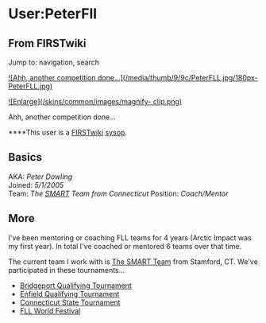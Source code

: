 # User:PeterFll

## From FIRSTwiki

Jump to: navigation, search

[![Ahh, another competition done...](/media/thumb/9/9c/PeterFLL.jpg/180px-
PeterFLL.jpg)](Image:PeterFLL.jpg "Ahh, another competition
done...")

[![Enlarge](/skins/common/images/magnify-
clip.png)](Image:PeterFLL.jpg "Enlarge")

Ahh, another competition done...

****This user is a [FIRSTwiki](FIRSTwiki "FIRSTwiki") [sysop](FIRSTwiki:Administrators "FIRSTwiki:Administrators").

## Basics

AKA: _Peter Dowling_<br>
Joined: _5/1/2005_<br>
Team: _The [SMART](SMART "SMART") Team from Connecticut_ Position: _Coach/Mentor_

## More

I've been mentoring or coaching FLL teams for 4 years (Arctic Impact was my first year). In total I've coached or mentored 6 teams over that time.

The current team I work with is [The SMART Team](SMART "SMART") from Stamford, CT. We've participated in these tournaments...

- [Bridgeport Qualifying Tournament](CT_Bridgeport_Tournament "CT Bridgeport Tournament")
- [Enfield Qualifying Tournament](CT_Enfield_Tournament "CT Enfield Tournament")
- [Connecticut State Tournament](Connecticut_FLL_Tournament "Connecticut FLL Tournament")
- [FLL World Festival](FLL_World_Festival "FLL World Festival")

